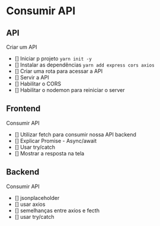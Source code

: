 # Consumir API

## API

Criar um API
- [] Iniciar p projeto `yarn init -y`
- [] Instalar as dependências `yarn add express cors axios`
- [] Criar uma rota para acessar a API
- [] Servir a API
- [] Habilitar o CORS
- [] Habilitar o nodemon para reiniciar o server

## Frontend
Consumir API

- [] Utilizar fetch para consumir nossa API backend
- [] Explicar Promise - Async/await
- [] Usar try/catch
- [] Mostrar a resposta na tela

## Backend
Consumir API

- [] jsonplaceholder
- [] usar axios
- [] semelhanças entre axios e fecth
- [] usar try/catch